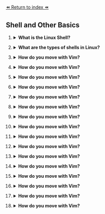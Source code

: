 [⏪ Return to index ⏪](./README.md)

## Shell and Other Basics

1. <details>
    <Summary><strong>What is the Linux Shell?</strong></Summary>

    ###
    - The Linux shell is a command-line interface or terminal used to interact directly with the operating system. 
    - The shell helps facilitate system commands and acts as an intermediary interface between the user and the system’s kernel.
</details>

2. <details>
    <Summary><strong>What are the types of shells in Linux?</strong></Summary>

    ###
    - Bourne Shell (sh)
    - C Shell (csh)
    - Bourne-Again Shell (bash).
</details>

3. <details>
    <Summary><strong>How do you move with Vim?</strong></Summary>

    ###
    - `h`: left
</details>

4. <details>
    <Summary><strong>How do you move with Vim?</strong></Summary>

    ###
    - `h`: left
</details>

5. <details>
    <Summary><strong>How do you move with Vim?</strong></Summary>

    ###
    - `h`: left
</details>

6. <details>
    <Summary><strong>How do you move with Vim?</strong></Summary>

    ###
    - `h`: left
</details>

7. <details>
    <Summary><strong>How do you move with Vim?</strong></Summary>

    ###
    - `h`: left
</details>

8. <details>
    <Summary><strong>How do you move with Vim?</strong></Summary>

    ###
    - `h`: left
</details>

9. <details>
    <Summary><strong>How do you move with Vim?</strong></Summary>

    ###
    - `h`: left
</details>

10. <details>
    <Summary><strong>How do you move with Vim?</strong></Summary>

    ###
    - `h`: left
</details>

11. <details>
    <Summary><strong>How do you move with Vim?</strong></Summary>

    ###
    - `h`: left
</details>

12. <details>
    <Summary><strong>How do you move with Vim?</strong></Summary>

    ###
    - `h`: left
</details>

13. <details>
    <Summary><strong>How do you move with Vim?</strong></Summary>

    ###
    - `h`: left
</details>

14. <details>
    <Summary><strong>How do you move with Vim?</strong></Summary>

    ###
    - `h`: left
</details>

15. <details>
    <Summary><strong>How do you move with Vim?</strong></Summary>

    ###
    - `h`: left
</details>

16. <details>
    <Summary><strong>How do you move with Vim?</strong></Summary>

    ###
    - `h`: left
</details>

17. <details>
    <Summary><strong>How do you move with Vim?</strong></Summary>

    ###
    - `h`: left
</details>

18. <details>
    <Summary><strong>How do you move with Vim?</strong></Summary>

    ###
    - `h`: left
</details>
